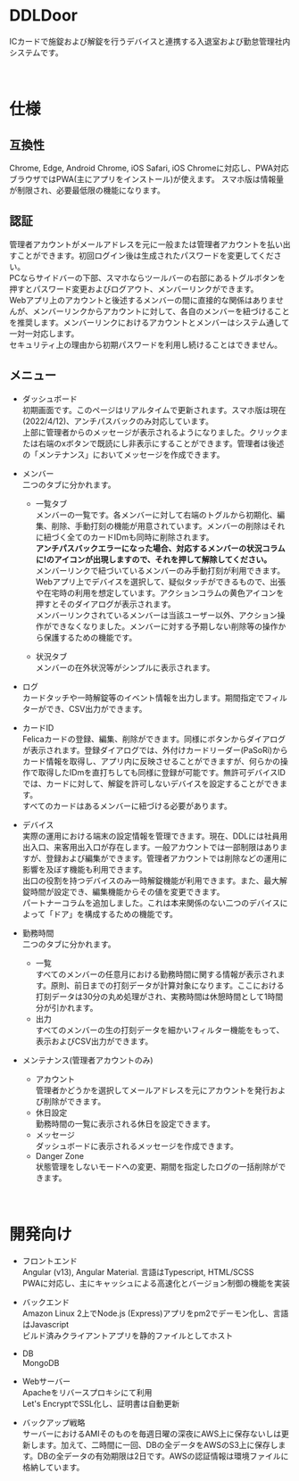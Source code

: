 # DDLDoor
ICカードで施錠および解錠を行うデバイスと連携する入退室および勤怠管理社内システムです。

<br>

# 仕様
## 互換性
Chrome, Edge, Android Chrome, iOS Safari, iOS Chromeに対応し、PWA対応ブラウザではPWA(主にアプリをインストール)が使えます。
スマホ版は情報量が制限され、必要最低限の機能になります。


## 認証
管理者アカウントがメールアドレスを元に一般または管理者アカウントを払い出すことができます。初回ログイン後は生成されたパスワードを変更してください。<br>
PCならサイドバーの下部、スマホならツールバーの右部にあるトグルボタンを押すとパスワード変更およびログアウト、メンバーリンクができます。<br>
Webアプリ上のアカウントと後述するメンバーの間に直接的な関係はありませんが、メンバーリンクからアカウントに対して、各自のメンバーを紐づけることを推奨します。メンバーリンクにおけるアカウントとメンバーはシステム通して一対一対応します。<br>セキュリティ上の理由から初期パスワードを利用し続けることはできません。


## メニュー
- ダッシュボード<br>
初期画面です。このページはリアルタイムで更新されます。スマホ版は現在(2022/4/12)、アンチパスバックのみ対応しています。<br> 上部に管理者からのメッセージが表示されるようになりました。クリックまたは右端のxボタンで既読にし非表示にすることができます。管理者は後述の「メンテナンス」においてメッセージを作成できます。


- メンバー<br>
二つのタブに分かれます。
  - 一覧タブ<br>
  メンバーの一覧です。各メンバーに対して右端のトグルから初期化、編集、削除、手動打刻の機能が用意されています。メンバーの削除はそれに紐づく全てのカードIDmも同時に削除されます。<br>**アンチパスバックエラーになった場合、対応するメンバーの状況コラムに!のアイコンが出現しますので、それを押して解除してください。**<br>メンバーリンクで紐づいているメンバーのみ手動打刻が利用できます。Webアプリ上でデバイスを選択して、疑似タッチができるもので、出張や在宅時の利用を想定しています。アクションコラムの黄色アイコンを押すとそのダイアログが表示されます。<br>メンバーリンクされているメンバーは当該ユーザー以外、アクション操作ができなくなりました。メンバーに対する予期しない削除等の操作から保護するための機能です。

  - 状況タブ<br>
  メンバーの在外状況等がシンプルに表示されます。

- ログ<br>
カードタッチや一時解錠等のイベント情報を出力します。期間指定でフィルターができ、CSV出力ができます。

- カードID<br>
Felicaカードの登録、編集、削除ができます。同様にボタンからダイアログが表示されます。登録ダイアログでは、外付けカードリーダー(PaSoRi)からカード情報を取得し、アプリ内に反映させることができますが、何らかの操作で取得したIDmを直打ちしても同様に登録が可能です。無許可デバイスIDでは、カードに対して、解錠を許可しないデバイスを設定することができます。<br>
すべてのカードはあるメンバーに紐づける必要があります。

- デバイス<br>
実際の運用における端末の設定情報を管理できます。現在、DDLには社員用出入口、来客用出入口が存在します。一般アカウントでは一部制限はありますが、登録および編集ができます。管理者アカウントでは削除などの運用に影響を及ぼす機能も利用できます。<br>
出口の役割を持つデバイスのみ一時解錠機能が利用できます。また、最大解錠時間が設定でき、編集機能からその値を変更できます。<br>パートナーコラムを追加しました。これは本来関係のない二つのデバイスによって「ドア」を構成するための機能です。

- 勤務時間<br>
二つのタブに分かれます。
  - 一覧<br>
  すべてのメンバーの任意月における勤務時間に関する情報が表示されます。原則、前日までの打刻データが計算対象になります。ここにおける打刻データは30分の丸め処理がされ、実務時間は休憩時間として1時間分が引かれます。
  - 出力<br>
  すべてのメンバーの生の打刻データを細かいフィルター機能をもって、表示およびCSV出力ができます。

- メンテナンス(管理者アカウントのみ)<br>
  - アカウント<br>
  管理者かどうかを選択してメールアドレスを元にアカウントを発行および削除ができます。
  - 休日設定<br>
  勤務時間の一覧に表示される休日を設定できます。
  - メッセージ<br>
  ダッシュボードに表示されるメッセージを作成できます。
  - Danger Zone<br>
  状態管理をしないモードへの変更、期間を指定したログの一括削除ができます。

<br>

# 開発向け
- フロントエンド<br>
  Angular (v13), Angular Material. 言語はTypescript, HTML/SCSS<br>
  PWAに対応し、主にキャッシュによる高速化とバージョン制御の機能を実装

- バックエンド<br>
  Amazon Linux 2上でNode.js (Express)アプリをpm2でデーモン化し、言語はJavascript<br>
  ビルド済みクライアントアプリを静的ファイルとしてホスト

- DB<br>
  MongoDB

- Webサーバー<br>
  Apacheをリバースプロキシにて利用<br>
  Let's EncryptでSSL化し、証明書は自動更新<br>

- バックアップ戦略<br>
  サーバーにおけるAMIそのものを毎週日曜の深夜にAWS上に保存ないしは更新します。加えて、二時間に一回、DBの全データをAWSのS3上に保存します。DBの全データの有効期限は2日です。AWSの認証情報は環境ファイルに格納しています。
